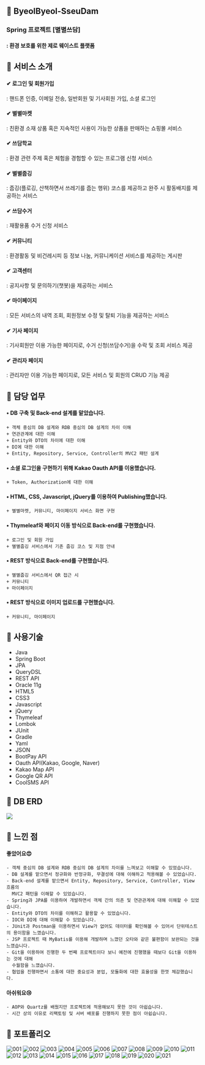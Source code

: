 ## 📌 ByeolByeol-SseuDam
### Spring 프로젝트 [별별쓰담]
#### : 환경 보호를 위한 제로 웨이스트 플랫폼  

## 📌 서비스 소개
#### ✔ 로그인 및 회원가입
  : 핸드폰 인증, 이메일 전송, 일반회원 및 기사회원 가입, 소셜 로그인
#### ✔ 별별마켓
  : 친환경 소재 상품 혹은 지속적인 사용이 가능한 상품을 판매하는 쇼핑몰 서비스
#### ✔ 쓰담학교
  : 환경 관련 주제 혹은 체험을 경험할 수 있는 프로그램 신청 서비스 
#### ✔ 별별줍깅
  : 줍깅(플로깅, 산책하면서 쓰레기를 줍는 행위) 코스를 제공하고 완주 시 활동배지를 제공하는 서비스
#### ✔ 쓰담수거
  : 재활용품 수거 신청 서비스
#### ✔ 커뮤니티
  : 환경활동 및 비건레시피 등 정보 나눔, 커뮤니케이션 서비스를 제공하는 게시판
#### ✔ 고객센터
  : 공지사항 및 문의하기(챗봇)을 제공하는 서비스
#### ✔ 마이페이지
  : 모든 서비스의 내역 조회, 회원정보 수정 및 탈퇴 기능을 제공하는 서비스
#### ✔ 기사 페이지
  : 기사회원만 이용 가능한 페이지로, 수거 신청(쓰담수거)을 수락 및 조회 서비스 제공
#### ✔ 관리자 페이지
  : 관리자만 이용 가능한 페이지로, 모든 서비스 및 회원의 CRUD 기능 제공


## 📌 담당 업무
#### •  DB 구축 및 Back-end 설계를 맡았습니다.
    + 객체 중심의 DB 설계와 RDB 중심의 DB 설계의 차이 이해
    + 연관관계에 대한 이해
    + Entity와 DTO의 차이에 대한 이해
    + DI에 대한 이해
    + Entity, Repository, Service, Controller의 MVC2 패턴 설계
    
#### •  소셜 로그인을 구현하기 위해 Kakao Oauth API를 이용했습니다.
    + Token, Authorization에 대한 이해

#### •  HTML, CSS, Javascript, jQuery를 이용하여 Publishing했습니다.
    + 별별마켓, 커뮤니티, 마이페이지 서비스 화면 구현

#### •  Thymeleaf와 페이지 이동 방식으로 Back-end를 구현했습니다.
    + 로그인 및 회원 가입
    + 별별줍깅 서비스에서 기존 줍깅 코스 및 지점 안내

#### •  REST 방식으로 Back-end를 구현했습니다.
    + 별별줍깅 서비스에서 QR 접근 시
    + 커뮤니티
    + 마이페이지
    
#### •  REST 방식으로 이미지 업로드를 구현했습니다.
    + 커뮤니티, 마이페이지


## 📌 사용기술
- Java
- Spring Boot
- JPA
- QueryDSL
- REST API
- Oracle 11g
- HTML5
- CSS3
- Javascript
- jQuery
- Thymeleaf
- Lombok
- JUnit
- Gradle
- Yaml
- JSON
- BootPay API
- Oauth API(Kakao, Google, Naver)
- Kakao Map API
- Google QR API
- CoolSMS API

## 📌 DB ERD
<img src="https://user-images.githubusercontent.com/114063255/209492093-2829b53d-54c9-45e3-8481-77771d261500.png" />

## 📌 느낀 점
#### 좋았어요😍
    - 객체 중심의 DB 설계와 RDB 중심의 DB 설계의 차이를 느껴보고 이해할 수 있었습니다.
    - DB 설계를 맡으면서 정규화와 반정규화, 무결성에 대해 이해하고 적용해볼 수 있었습니다. 
    - Back-end 설계를 맡으면서 Entity, Repository, Service, Controller, View 흐름의
      MVC2 패턴을 이해할 수 있었습니다.
    - Spring과 JPA를 이용하여 개발하면서 객체 간의 의존 및 연관관계에 대해 이해할 수 있었습니다.
    - Entity와 DTO의 차이를 이해하고 활용할 수 있었습니다.
    - IOC와 DI에 대해 이해할 수 있었습니다.
    - JUnit과 Postman을 이용하면서 View가 없어도 데이터를 확인해볼 수 있어서 단위테스트의 용이함을 느꼈습니다.
    - JSP 프로젝트 때 MyBatis를 이용해 개발하며 느꼈던 오타와 같은 불편함이 보완되는 것을 느꼈습니다.
    - Git을 이용하여 진행한 두 번째 프로젝트이다 보니 예전에 진행했을 때보다 Git을 이용하는 것에 대해
      수월함을 느꼈습니다.
    - 협업을 진행하면서 소통에 대한 중요성과 분업, 모듈화에 대한 효율성을 한껏 체감했습니다.
    
#### 아쉬워요😢
    - AOP와 Quartz를 배웠지만 프로젝트에 적용해보지 못한 것이 아쉽습니다.
    - 시간 상의 이유로 리팩토링 및 서버 배포를 진행하지 못한 점이 아쉽습니다.

## 📌 포트폴리오
![001](https://user-images.githubusercontent.com/114063255/210559297-1bb9422a-2feb-460f-9ba0-5fa328e6aa57.png)
![002](https://user-images.githubusercontent.com/114063255/210559307-01edb851-bab1-4820-9ad4-8778ebc246d2.png)
![003](https://user-images.githubusercontent.com/114063255/210559309-e6b79e63-77e5-4627-94b6-8a6078f8a8ea.png)
![004](https://user-images.githubusercontent.com/114063255/210559312-bdb54d75-b976-4f32-bc3b-2c9a072f30da.png)
![005](https://user-images.githubusercontent.com/114063255/210559320-f4216eae-2890-46f9-aea2-0db8dcda3a50.png)
![006](https://user-images.githubusercontent.com/114063255/210559328-b2f3618f-38ee-4110-a208-a801f4f02c7a.png)
![007](https://user-images.githubusercontent.com/114063255/210559331-a6646b66-4a76-4aeb-90ca-340c2db4fee2.png)
![008](https://user-images.githubusercontent.com/114063255/210559339-0a8fc17f-cfdb-4b1c-8f54-e3576ce2432b.png)
![009](https://user-images.githubusercontent.com/114063255/210559344-8fca9234-0140-4169-b33e-684225489c0a.png)
![010](https://user-images.githubusercontent.com/114063255/210559347-3e068a0b-106d-4213-af2b-fd0e83afedc5.png)
![011](https://user-images.githubusercontent.com/114063255/210559354-e23615b7-a8e3-48c7-9ac7-ec020460c595.png)
![012](https://user-images.githubusercontent.com/114063255/210559357-f28f1a72-70ec-4464-bb48-a02dfb30bc11.png)
![013](https://user-images.githubusercontent.com/114063255/210559362-63159ee5-76d5-40b8-9851-1b49c211f460.png)
![014](https://user-images.githubusercontent.com/114063255/210559370-a41286f4-c525-4d08-b6d3-783dfc311403.png)
![015](https://user-images.githubusercontent.com/114063255/210559378-7147e790-4f18-4c0e-a638-06efd9f96700.png)
![016](https://user-images.githubusercontent.com/114063255/210559383-7a6fb01a-55a5-4c95-bb18-8c7ead8a098d.png)
![017](https://user-images.githubusercontent.com/114063255/210559392-4f03f844-d7be-4eac-9555-24680847d0ed.png)
![018](https://user-images.githubusercontent.com/114063255/210559399-6709d6d1-e5f7-448a-80fa-1737777623df.png)
![019](https://user-images.githubusercontent.com/114063255/210559408-1fa90d05-9860-4ab0-9abd-897830dadb55.png)
![020](https://user-images.githubusercontent.com/114063255/210559414-44047889-7c8f-442e-9dd9-8f0425c6e827.png)
![021](https://user-images.githubusercontent.com/114063255/210559425-2653e77f-cc5c-41d6-acfd-8d96eaf89401.png)

